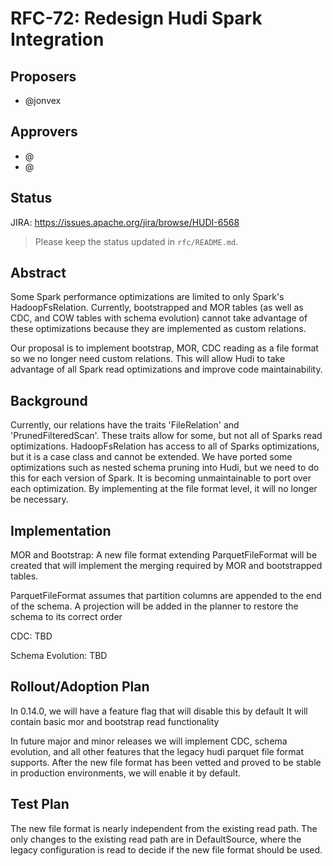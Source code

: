 <!--
  Licensed to the Apache Software Foundation (ASF) under one or more
  contributor license agreements.  See the NOTICE file distributed with
  this work for additional information regarding copyright ownership.
  The ASF licenses this file to You under the Apache License, Version 2.0
  (the "License"); you may not use this file except in compliance with
  the License.  You may obtain a copy of the License at

       http://www.apache.org/licenses/LICENSE-2.0

  Unless required by applicable law or agreed to in writing, software
  distributed under the License is distributed on an "AS IS" BASIS,
  WITHOUT WARRANTIES OR CONDITIONS OF ANY KIND, either express or implied.
  See the License for the specific language governing permissions and
  limitations under the License.
-->
# RFC-72: Redesign Hudi Spark Integration

## Proposers

- @jonvex

## Approvers
 - @<approver1 github username>
 - @<approver2 github username>

## Status

JIRA: https://issues.apache.org/jira/browse/HUDI-6568

> Please keep the status updated in `rfc/README.md`.

## Abstract

Some Spark performance optimizations are limited to only Spark's HadoopFsRelation. Currently, bootstrapped and MOR 
tables (as well as CDC, and COW tables with schema evolution) cannot take advantage of these optimizations because they are 
implemented as custom relations. 

Our proposal is to implement bootstrap, MOR, CDC reading as a file format so we no longer need custom relations.
This will allow Hudi to take advantage of all Spark read optimizations and improve code maintainability.

## Background
Currently, our relations have the traits 'FileRelation' and 'PrunedFilteredScan'. These traits allow for some, but not 
all of Sparks read optimizations. HadoopFsRelation has access to all of Sparks optimizations, but it is a case class and
cannot be extended. We have ported some optimizations such as nested schema pruning into Hudi, but we need to do this 
for each version of Spark. It is becoming unmaintainable to port over each optimization. By implementing at the file 
format level, it will no longer be necessary.


## Implementation

MOR and Bootstrap:
A new file format extending ParquetFileFormat will be created that will implement the merging required by MOR and 
bootstrapped tables. 

ParquetFileFormat assumes that partition columns are appended to the end of the schema. A projection will be added in 
the planner to restore the schema to its correct order

CDC: TBD

Schema Evolution: TBD

## Rollout/Adoption Plan

In 0.14.0, we will have a feature flag that will disable this by default
It will contain basic mor and bootstrap read functionality

In future major and minor releases we will implement CDC, schema evolution, and all other features that the legacy 
hudi parquet file format supports. 
After the new file format has been vetted and proved to be stable in production environments, we will enable it by default.

## Test Plan

The new file format is nearly independent from the existing read path. The only changes to the existing read path are in
DefaultSource, where the legacy configuration is read to decide if the new file format should be used.